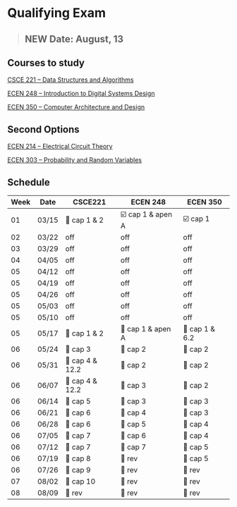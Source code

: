 # Qualifying Exam

> ## NEW Date: August, 13

## Courses to study

[CSCE 221 – Data Structures and Algorithms](./CSCE_221/index.md)

[ECEN 248 – Introduction to Digital Systems Design](./ECEN_248/index.md)

[ECEN 350 – Computer Architecture and Design](./ECEN_350/index.md)

## Second Options

[ECEN 214 – Electrical Circuit Theory](./ECEN_214/index.md)

[ECEN 303 – Probability and Random Variables](./ECEN_303/index.md)

## Schedule

| Week | Date |CSCE221 | ECEN 248 | ECEN 350|
|------|------|--------|----------|---------|
|01    |03/15 | :black_square_button: cap 1 & 2 | :ballot_box_with_check: cap 1 & apen A| :ballot_box_with_check: cap 1 | 
|02    |03/22 | off| off| off | 
|03    |03/29 | off| off| off | 
|04    |04/05 | off| off| off | 
|05    |04/12 | off| off| off | 
|05    |04/19 | off| off| off | 
|05    |04/26 | off| off| off | 
|05    |05/03 | off| off| off | 
|05    |05/10 | off| off| off | 
|05    |05/17 | :black_square_button: cap 1 & 2 | :black_square_button: cap 1 & apen A | :black_square_button:  cap 1 & 6.2 | 
|06    |05/24 | :black_square_button: cap 3 | :black_square_button: cap 2 | :black_square_button: cap 2 | 
|06    |05/31 | :black_square_button: cap 4 & 12.2 | :black_square_button: cap 2 | :black_square_button: cap 2 | 
|06    |06/07 | :black_square_button: cap 4 & 12.2 | :black_square_button: cap 3 | :black_square_button: cap 2 | 
|06    |06/14 | :black_square_button: cap 5 | :black_square_button: cap 3 | :black_square_button: cap 3 | 
|06    |06/21 | :black_square_button: cap 6 | :black_square_button: cap 4 | :black_square_button: cap 3 | 
|06    |06/28 | :black_square_button: cap 6 | :black_square_button: cap 5 | :black_square_button: cap 4 | 
|06    |07/05 | :black_square_button: cap 7 | :black_square_button: cap 6 | :black_square_button: cap 4 | 
|06    |07/12 | :black_square_button: cap 7 | :black_square_button: cap 7 | :black_square_button: cap 5 | 
|06    |07/19 | :black_square_button: cap 8 | :black_square_button: rev | :black_square_button: cap 5 | 
|06    |07/26 | :black_square_button: cap 9 | :black_square_button: rev | :black_square_button: rev | 
|07    |08/02 | :black_square_button: cap 10 | :black_square_button: rev | :black_square_button: rev | 
|08    |08/09 | :black_square_button: rev | :black_square_button: rev | :black_square_button: rev | 
